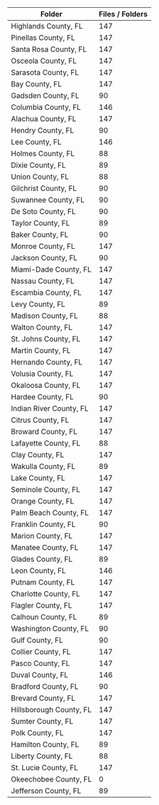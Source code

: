 | Folder                  |   Files / Folders |
|-------------------------|-------------------|
| Highlands County, FL    |               147 |
| Pinellas County, FL     |               147 |
| Santa Rosa County, FL   |               147 |
| Osceola County, FL      |               147 |
| Sarasota County, FL     |               147 |
| Bay County, FL          |               147 |
| Gadsden County, FL      |                90 |
| Columbia County, FL     |               146 |
| Alachua County, FL      |               147 |
| Hendry County, FL       |                90 |
| Lee County, FL          |               146 |
| Holmes County, FL       |                88 |
| Dixie County, FL        |                89 |
| Union County, FL        |                88 |
| Gilchrist County, FL    |                90 |
| Suwannee County, FL     |                90 |
| De Soto County, FL      |                90 |
| Taylor County, FL       |                89 |
| Baker County, FL        |                90 |
| Monroe County, FL       |               147 |
| Jackson County, FL      |                90 |
| Miami-Dade County, FL   |               147 |
| Nassau County, FL       |               147 |
| Escambia County, FL     |               147 |
| Levy County, FL         |                89 |
| Madison County, FL      |                88 |
| Walton County, FL       |               147 |
| St. Johns County, FL    |               147 |
| Martin County, FL       |               147 |
| Hernando County, FL     |               147 |
| Volusia County, FL      |               147 |
| Okaloosa County, FL     |               147 |
| Hardee County, FL       |                90 |
| Indian River County, FL |               147 |
| Citrus County, FL       |               147 |
| Broward County, FL      |               147 |
| Lafayette County, FL    |                88 |
| Clay County, FL         |               147 |
| Wakulla County, FL      |                89 |
| Lake County, FL         |               147 |
| Seminole County, FL     |               147 |
| Orange County, FL       |               147 |
| Palm Beach County, FL   |               147 |
| Franklin County, FL     |                90 |
| Marion County, FL       |               147 |
| Manatee County, FL      |               147 |
| Glades County, FL       |                89 |
| Leon County, FL         |               146 |
| Putnam County, FL       |               147 |
| Charlotte County, FL    |               147 |
| Flagler County, FL      |               147 |
| Calhoun County, FL      |                89 |
| Washington County, FL   |                90 |
| Gulf County, FL         |                90 |
| Collier County, FL      |               147 |
| Pasco County, FL        |               147 |
| Duval County, FL        |               146 |
| Bradford County, FL     |                90 |
| Brevard County, FL      |               147 |
| Hillsborough County, FL |               147 |
| Sumter County, FL       |               147 |
| Polk County, FL         |               147 |
| Hamilton County, FL     |                89 |
| Liberty County, FL      |                88 |
| St. Lucie County, FL    |               147 |
| Okeechobee County, FL   |                 0 |
| Jefferson County, FL    |                89 |